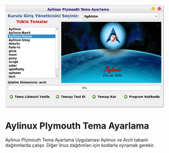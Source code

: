 ![Snapshot](https://github.com/oltulu/Aylinux-Plymouth-Tema-Ayar/blob/master/plymouth-tema.png)

# Aylinux Plymouth Tema Ayarlama
Aylinux Plymouth Tema Ayarlama Uygulaması
Aylinux ve Arch tabanlı dağıtımlarda çalışır.
Diğer linux dağıtımları için kodlarla oynamak gerekir.


